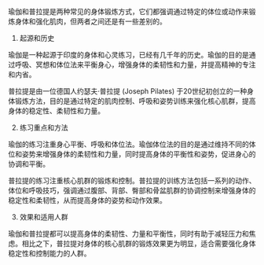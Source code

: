 瑜伽和普拉提是两种常见的身体锻炼方式，它们都强调通过特定的体位或动作来锻炼身体和强化肌肉，但两者之间还是有一些差别的。

1.  起源和历史

瑜伽是一种起源于印度的身体和心灵练习，已经有几千年的历史。瑜伽的目的是通过呼吸、冥想和体位法来平衡身心，增强身体的柔韧性和力量，并提高精神的专注和内省。

普拉提是由一位德国人约瑟夫·普拉提 (Joseph Pilates) 于20世纪初创立的一种身体锻炼方法，目的是通过特定的肌肉控制、呼吸和姿势训练来强化核心肌群，提高身体的稳定性、柔韧性和力量。

2.  练习重点和方法

瑜伽的练习注重身心平衡、呼吸和体位法。瑜伽体位法的目的是通过维持不同的体位和姿势来增强身体的柔韧性和力量，同时提高身体的平衡性和姿势，促进身心的协调和平衡。

普拉提的练习注重核心肌群的锻炼和控制。普拉提的训练方法包括一系列的动作、体位和呼吸技巧，强调通过腹部、背部、臀部和骨盆肌群的协调控制来增强身体的稳定性和柔韧性，从而提高身体的姿势和动作效果。

3.  效果和适用人群

瑜伽和普拉提都可以提高身体的柔韧性、力量和平衡性，同时有助于减轻压力和焦虑。相比之下，普拉提对身体的核心肌群的锻炼效果更为明显，适合需要强化身体稳定性和控制能力的人群。